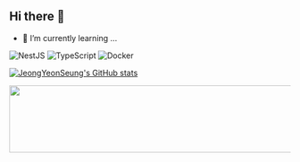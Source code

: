## Hi there 👋
- 🌱 I’m currently learning ...

![NestJS](https://img.shields.io/badge/nestjs-%23E0234E.svg?style=for-the-badge&logo=nestjs&logoColor=white)
![TypeScript](https://img.shields.io/badge/typescript-%23007ACC.svg?style=for-the-badge&logo=typescript&logoColor=white)
![Docker](https://img.shields.io/badge/docker-%230db7ed.svg?style=for-the-badge&logo=docker&logoColor=white)

[![JeongYeonSeung's GitHub stats](https://github-readme-stats.vercel.app/api?username=JeongYeonSeung)](https://github.com/JeongYeonSeung/github-readme-stats)


<a href="https://github.com/devxb/gitanimals">
  <img
    src="https://render.gitanimals.org/lines/JeongYeonSeung?pet-id=646968305355314966"
    width="600"
    height="120"
  />
</a>
  
  

<!--
**JeongYeonSeung/JeongYeonSeung** is a ✨ _special_ ✨ repository because its `README.md` (this file) appears on your GitHub profile.

Here are some ideas to get you started:

- 🔭 I’m currently working on ...
- 🌱 I’m currently learning ...
- 👯 I’m looking to collaborate on ...
- 🤔 I’m looking for help with ...
- 💬 Ask me about ...
- 📫 How to reach me: ...
- 😄 Pronouns: ...
- ⚡ Fun fact: ...
-->
